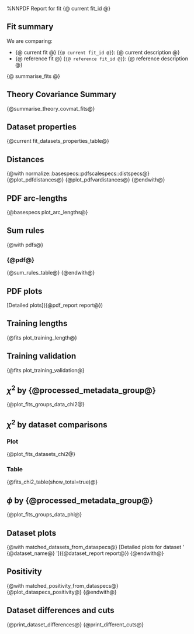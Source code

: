 %NNPDF Report for fit {@ current fit_id @}

Fit summary
------------

We are comparing:

  - {@ current fit @} (`{@ current fit_id @}`): {@ current description @}
  - {@ reference fit @} (`{@ reference fit_id @}`): {@ reference description @}


{@ summarise_fits @}

Theory Covariance Summary
-------------------------
{@summarise_theory_covmat_fits@}

Dataset properties
------------------
{@current fit_datasets_properties_table@}

Distances
------------------
{@with normalize::basespecs::pdfscalespecs::distspecs@}
{@plot_pdfdistances@}
{@plot_pdfvardistances@}
{@endwith@}

PDF arc-lengths
---------------
{@basespecs plot_arc_lengths@}

Sum rules
---------
{@with pdfs@}
### {@pdf@}
{@sum_rules_table@}
{@endwith@}

PDF plots
---------
[Detailed plots]({@pdf_report report@})

Training lengths
----------------
{@fits plot_training_length@}

Training validation
-------------------
{@fits plot_training_validation@}

$\chi^2$ by {@processed_metadata_group@}
----------------------
{@plot_fits_groups_data_chi2@}

$\chi^2$ by dataset comparisons
-------------------------------
### Plot
{@plot_fits_datasets_chi2@}
### Table
{@fits_chi2_table(show_total=true)@}

$\phi$ by {@processed_metadata_group@}
--------------------
{@plot_fits_groups_data_phi@}

Dataset plots
---------------
{@with matched_datasets_from_dataspecs@}
[Detailed plots for dataset ' {@dataset_name@} ']({@dataset_report report@})
{@endwith@}

Positivity
----------
{@with matched_positivity_from_dataspecs@}
{@plot_dataspecs_positivity@}
{@endwith@}

Dataset differences and cuts
----------------------------
{@print_dataset_differences@}
{@print_different_cuts@}
